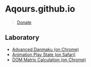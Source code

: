 # Aqours.github.io
> [Donate](donate.html)


## Laboratory

- [Advanced Danmaku (on Chrome)](https://Aqours.github.io/laboratory/advanced-danmaku.html)
- [Animation Play State (on Safari)](https://Aqours.github.io/laboratory/animation-play-state.html)
- [DOM Matrix Calculation (on Chrome)](https://Aqours.github.io/laboratory/dom-matrix-calculation.html)
